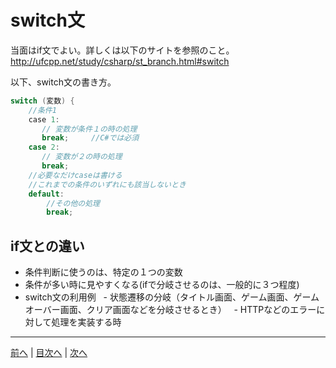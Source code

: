 # switch文
当面はif文でよい。詳しくは以下のサイトを参照のこと。
http://ufcpp.net/study/csharp/st_branch.html#switch

以下、switch文の書き方。

```cs
switch (変数) {
    //条件1
    case 1:
       // 変数が条件１の時の処理
       break;     //C#では必須
    case 2:
       // 変数が２の時の処理
       break;
    //必要なだけcaseは書ける
    //これまでの条件のいずれにも該当しないとき
    default:
        //その他の処理
        break;
```

## if文との違い
- 条件判断に使うのは、特定の１つの変数
- 条件が多い時に見やすくなる(ifで分岐させるのは、一般的に３つ程度)
- switch文の利用例
   - 状態遷移の分岐（タイトル画面、ゲーム画面、ゲームオーバー画面、クリア画面などを分岐させるとき）
   - HTTPなどのエラーに対して処理を実装する時

---

[前へ](08.md) | [目次へ](README.md#%E7%9B%AE%E6%AC%A1) | [次へ](10.md)
